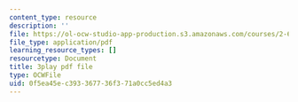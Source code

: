 ```yaml
---
content_type: resource
description: ''
file: https://ol-ocw-studio-app-production.s3.amazonaws.com/courses/2-627-fundamentals-of-photovoltaics-fall-2013/0f5ea45ec393367736f371a0cc5ed4a3_c4jP3XCZ4Sw.pdf
file_type: application/pdf
learning_resource_types: []
resourcetype: Document
title: 3play pdf file
type: OCWFile
uid: 0f5ea45e-c393-3677-36f3-71a0cc5ed4a3
---
```

